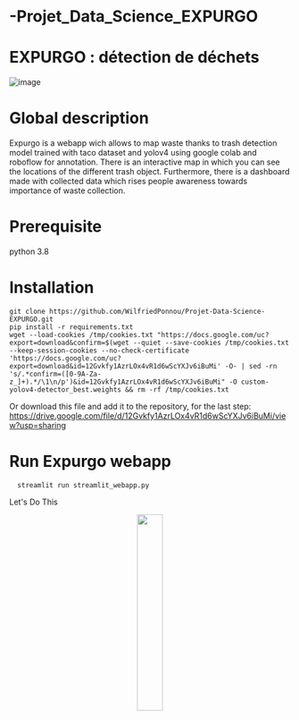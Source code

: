 # -Projet_Data_Science_EXPURGO
# EXPURGO : détection de déchets
![image](https://user-images.githubusercontent.com/99479766/166452513-9f9d8f6d-26bf-44b4-ac41-35be0d961980.png)
#  Global description
Expurgo is a webapp wich allows to map waste thanks to trash detection model trained with taco dataset and yolov4 using google colab and roboflow for annotation. There is an interactive map in which you can see the locations of the different trash object. Furthermore, there is a dashboard made with collected data which rises people awareness towards importance of waste collection.
# Prerequisite
python 3.8
# Installation


    git clone https://github.com/WilfriedPonnou/Projet-Data-Science-EXPURGO.git
    pip install -r requirements.txt
    wget --load-cookies /tmp/cookies.txt "https://docs.google.com/uc?export=download&confirm=$(wget --quiet --save-cookies /tmp/cookies.txt --keep-session-cookies --no-check-certificate 'https://docs.google.com/uc?export=download&id=12Gvkfy1AzrLOx4vR1d6wScYXJv6iBuMi' -O- | sed -rn 's/.*confirm=([0-9A-Za-z_]+).*/\1\n/p')&id=12Gvkfy1AzrLOx4vR1d6wScYXJv6iBuMi" -O custom-yolov4-detector_best.weights && rm -rf /tmp/cookies.txt
    
Or download this file and add it to the repository, for the last step: https://drive.google.com/file/d/12Gvkfy1AzrLOx4vR1d6wScYXJv6iBuMi/view?usp=sharing

<!--endsec-->
# Run Expurgo webapp
      streamlit run streamlit_webapp.py
      
  Let's Do This

<p align="center">
  <img align="center" width="30%" src="https://media.giphy.com/media/elCqBPvwgchbiC3AFs/giphy.gif" />
</p>



